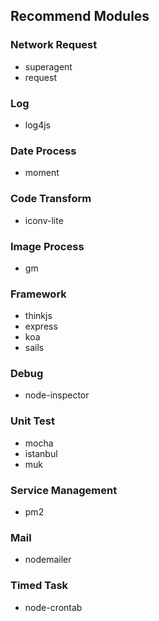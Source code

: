 ## Recommend Modules

### Network Request

* superagent
* request

### Log

* log4js

### Date Process

* moment

### Code Transform

* iconv-lite

### Image Process

* gm

### Framework

* thinkjs
* express
* koa
* sails

### Debug

* node-inspector

### Unit Test

* mocha
* istanbul
* muk

### Service Management

* pm2

### Mail

* nodemailer

### Timed Task

* node-crontab
